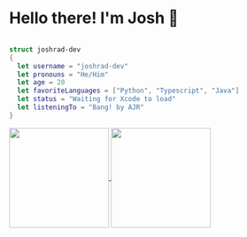 # Hello there! I'm Josh 👋

```swift

struct joshrad-dev
{
  let username = "joshrad-dev"
  let pronouns = "He/Him"
  let age = 20
  let favoriteLanguages = ["Python", "Typescript", "Java"]
  let status = "Waiting for Xcode to load"
  let listeningTo = "Bang! by AJR"
}
```

<a href="https://github.com/anuraghazra/github-readme-stats">
  <img align="center" height=180em src="https://github-readme-stats.vercel.app/api?username=joshrad-dev&show_icons=true&hide_border=true&count_private=true&include_all_commits=true&theme=tokyonight" />
</a>
<a href="https://github.com/anuraghazra/github-readme-stats">
  <img align="center" height=180em src="https://github-readme-stats.vercel.app/api/top-langs/?username=joshrad-dev&layout=compact&theme=tokyonight" />
</a>

